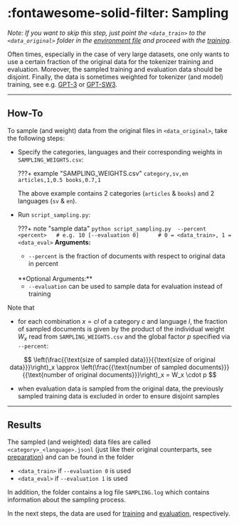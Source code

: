 # :fontawesome-solid-filter: Sampling

*Note: If you want to skip this step, just point the
`<data_train>` to the `<data_original>` folder
in the [environment file](preparation.md#environment) and proceed with the [training](training.md).*

Often times, especially in the case of very large datasets,
one only wants to use a certain fraction of the original data for the tokenizer training and evaluation. 
Moreover, the sampled training and evaluation data should be disjoint. 
Finally, the data is sometimes weighted for tokenizer (and model) training, see
e.g. [GPT-3](https://arxiv.org/abs/2005.14165) or [GPT-SW3](https://arxiv.org/abs/2305.12987).

---
## How-To

To sample (and weight) data from the original files in `<data_original>`, take the following steps:

- Specify the categories, languages and their corresponding weights in `SAMPLING_WEIGHTS.csv`:

    ???+ example "SAMPLING_WEIGHTS.csv"
        ```
        category,sv,en
        articles,1,0.5
        books,0.7,1
        ```

    The above example contains 2 categories (`articles` & `books`) and 2 languages (`sv` & `en`).
  
- Run `script_sampling.py`:

    ???+ note "sample data"
        ```
        python script_sampling.py 
            --percent <percent>   # e.g. 10
            [--evaluation 0]      # 0 = <data_train>, 1 = <data_eval>
        ```
    **Arguments:**

    - `--percent` is the fraction of documents with respect to original data in percent

    <br>
    **Optional Arguments:**

    - `--evaluation` can be used to sample data for evaluation instead of training

Note that 

- for each combination $x = cl$ of a category $c$ and language $l$, the fraction of sampled documents is given by the product of the
individual weight $W_x$ read from `SAMPLING_WEIGHTS.csv` and the global factor $p$ specified via `--percent`:

$$
\left(\frac{{\text{size of sampled data}}}{{\text{size of original data}}}\right)_x \approx \left(\frac{{\text{number of sampled documents}}}{{\text{number of original documents}}}\right)_x = W_x \cdot p 
$$

- when evaluation data is sampled from the original data, the previously sampled training data is excluded in order to ensure disjoint samples 

---
## Results

The sampled (and weighted) data files are called `<category>_<language>.jsonl` (just like their original counterparts, see [preparation](preparation.md#data-format)) and can be found in the folder

- `<data_train>` if `--evaluation 0` is used
- `<data_eval>` if `--evaluation 1` is used

In addition, the folder contains a log file `SAMPLING.log` which contains information about the sampling process.

In the next steps, the data are used for [training](training.md) and [evaluation](evaluation.md), respectively.
